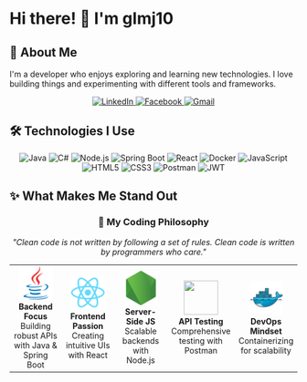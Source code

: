 # Hi there! 👋 I'm glmj10

## 🚀 About Me
I'm a developer who enjoys exploring and learning new technologies. I love building things and experimenting with different tools and frameworks.

<p align="center">
  <a href="https://www.linkedin.com/in/nguyen-huu-tuan-0b742132b">
    <img src="https://img.shields.io/badge/LinkedIn-0077B5?style=for-the-badge&logo=linkedin&logoColor=white" alt="LinkedIn"/>
  </a>
  <a href="https://www.facebook.com/nguyen.huu.tuan.297305">
    <img src="https://img.shields.io/badge/Facebook-1877F2?style=for-the-badge&logo=facebook&logoColor=white" alt="Facebook"/>
  </a>
  <a href="mailto:tuantt3010@gmail.com">
    <img src="https://img.shields.io/badge/Gmail-D14836?style=for-the-badge&logo=gmail&logoColor=white" alt="Gmail"/>
  </a>
</p>

## 🛠️ Technologies I Use

<p align="center">
  <img src="https://img.shields.io/badge/Java-ED8B00?style=for-the-badge&logo=openjdk&logoColor=white" alt="Java"/>
  <img src="https://img.shields.io/badge/C%23-239120?style=for-the-badge&logo=c-sharp&logoColor=white" alt="C#"/>
  <img src="https://img.shields.io/badge/Node.js-43853D?style=for-the-badge&logo=node.js&logoColor=white" alt="Node.js"/>
  <img src="https://img.shields.io/badge/Spring_Boot-6DB33F?style=for-the-badge&logo=spring-boot&logoColor=white" alt="Spring Boot"/>
  <img src="https://img.shields.io/badge/React-20232A?style=for-the-badge&logo=react&logoColor=61DAFB" alt="React"/>
  <img src="https://img.shields.io/badge/Docker-2496ED?style=for-the-badge&logo=docker&logoColor=white" alt="Docker"/>
  <img src="https://img.shields.io/badge/JavaScript-F7DF1E?style=for-the-badge&logo=javascript&logoColor=black" alt="JavaScript"/>
  <img src="https://img.shields.io/badge/HTML5-E34F26?style=for-the-badge&logo=html5&logoColor=white" alt="HTML5"/>
  <img src="https://img.shields.io/badge/CSS3-1572B6?style=for-the-badge&logo=css3&logoColor=white" alt="CSS3"/>
  <img src="https://img.shields.io/badge/Postman-FF6C37?style=for-the-badge&logo=postman&logoColor=white" alt="Postman"/>
  <img src="https://img.shields.io/badge/JWT-black?style=for-the-badge&logo=JSON%20web%20tokens" alt="JWT"/>
</p>

## ✨ What Makes Me Stand Out

<div align="center">

### 🎯 My Coding Philosophy
*"Clean code is not written by following a set of rules. Clean code is written by programmers who care."*

<table>
<tr>
<td align="center" width="20%">
<img src="https://raw.githubusercontent.com/devicons/devicon/master/icons/java/java-original.svg" width="60" height="60"/>
<br><strong>Backend Focus</strong>
<br>Building robust APIs with Java & Spring Boot
</td>
<td align="center" width="20%">
<img src="https://raw.githubusercontent.com/devicons/devicon/master/icons/react/react-original.svg" width="60" height="60"/>
<br><strong>Frontend Passion</strong>
<br>Creating intuitive UIs with React
</td>
<td align="center" width="20%">
<img src="https://raw.githubusercontent.com/devicons/devicon/master/icons/nodejs/nodejs-original.svg" width="60" height="60"/>
<br><strong>Server-Side JS</strong>
<br>Scalable backends with Node.js
</td>
<td align="center" width="20%">
<img src="https://www.vectorlogo.zone/logos/getpostman/getpostman-icon.svg" width="60" height="60"/>
<br><strong>API Testing</strong>
<br>Comprehensive testing with Postman
</td>
<td align="center" width="20%">
<img src="https://raw.githubusercontent.com/devicons/devicon/master/icons/docker/docker-original.svg" width="60" height="60"/>
<br><strong>DevOps Mindset</strong>
<br>Containerizing for scalability
</td>
</tr>
</table>

</div>
